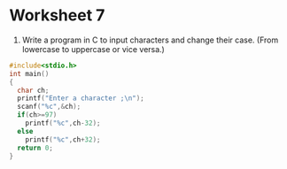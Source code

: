 # Worksheet 7

1. Write a program in C to input characters and change their case. (From lowercase to uppercase or vice versa.)

```c
#include<stdio.h>
int main()
{
  char ch;
  printf("Enter a character ;\n");
  scanf("%c",&ch);
  if(ch>=97)
    printf("%c",ch-32);
  else
    printf("%c",ch+32);
  return 0;  
}
```
